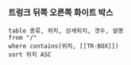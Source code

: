 
### 트렁크 뒤쪽 오른쪽 화이트 박스

```dataview
table 종류, 위치, 상세위치, 갯수, 설명
from "/"
where contains(위치, [[TR-BOX]])
sort 위치 ASC
```